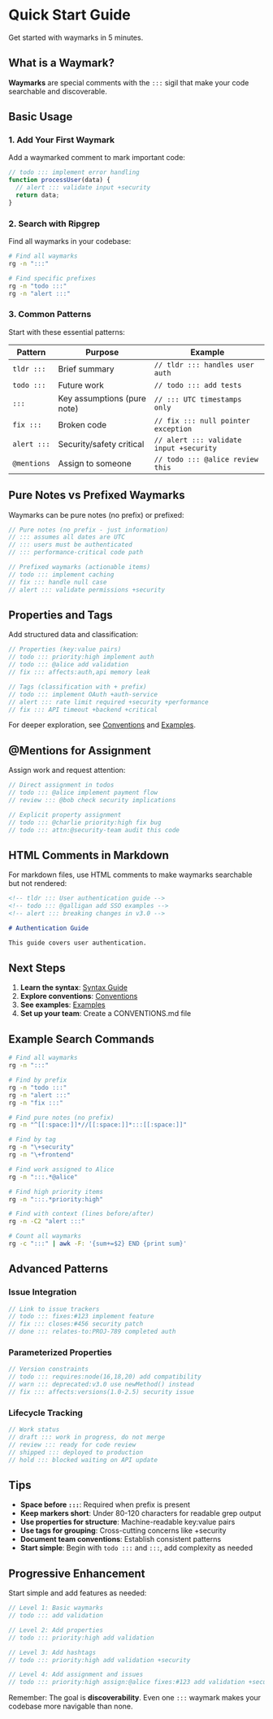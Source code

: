 <!-- tldr ::: Get started with waymarks in 5 minutes -->
# Quick Start Guide

Get started with waymarks in 5 minutes.

## What is a Waymark?

**Waymarks** are special comments with the `:::` sigil that make your code searchable and discoverable.

## Basic Usage

### 1. Add Your First Waymark

Add a waymarked comment to mark important code:

```javascript
// todo ::: implement error handling
function processUser(data) {
  // alert ::: validate input +security
  return data;
}
```

### 2. Search with Ripgrep

Find all waymarks in your codebase:

```bash
# Find all waymarks
rg -n ":::"

# Find specific prefixes
rg -n "todo :::"
rg -n "alert :::"
```

### 3. Common Patterns

Start with these essential patterns:

| Pattern | Purpose | Example |
|---------|---------|---------|
| `tldr :::` | Brief summary | `// tldr ::: handles user auth` |
| `todo :::` | Future work | `// todo ::: add tests` |
| `:::` | Key assumptions (pure note) | `// ::: UTC timestamps only` |
| `fix :::` | Broken code | `// fix ::: null pointer exception` |
| `alert :::` | Security/safety critical | `// alert ::: validate input +security` |
| `@mentions` | Assign to someone | `// todo ::: @alice review this` |

## Pure Notes vs Prefixed Waymarks

Waymarks can be pure notes (no prefix) or prefixed:

```javascript
// Pure notes (no prefix - just information)
// ::: assumes all dates are UTC
// ::: users must be authenticated
// ::: performance-critical code path

// Prefixed waymarks (actionable items)
// todo ::: implement caching
// fix ::: handle null case
// alert ::: validate permissions +security
```

## Properties and Tags

Add structured data and classification:

```javascript
// Properties (key:value pairs)
// todo ::: priority:high implement auth
// todo ::: @alice add validation
// fix ::: affects:auth,api memory leak

// Tags (classification with + prefix)
// todo ::: implement OAuth +auth-service
// alert ::: rate limit required +security +performance
// fix ::: API timeout +backend +critical
```

For deeper exploration, see [Conventions](../conventions.md) and [Examples](../examples.md).

## @Mentions for Assignment

Assign work and request attention:

```javascript
// Direct assignment in todos
// todo ::: @alice implement payment flow
// review ::: @bob check security implications

// Explicit property assignment
// todo ::: @charlie priority:high fix bug
// todo ::: attn:@security-team audit this code
```

## HTML Comments in Markdown

For markdown files, use HTML comments to make waymarks searchable but not rendered:

```markdown
<!-- tldr ::: User authentication guide -->
<!-- todo ::: @galligan add SSO examples -->
<!-- alert ::: breaking changes in v3.0 -->

# Authentication Guide

This guide covers user authentication.
```

## Next Steps

1. **Learn the syntax**: [Syntax Guide](../syntax.md)
2. **Explore conventions**: [Conventions](../conventions.md)
3. **See examples**: [Examples](../examples.md)
4. **Set up your team**: Create a CONVENTIONS.md file

## Example Search Commands

```bash
# Find all waymarks
rg -n ":::"

# Find by prefix
rg -n "todo :::"
rg -n "alert :::"
rg -n "fix :::"

# Find pure notes (no prefix)
rg -n "^[[:space:]]*//[[:space:]]*:::[[:space:]]"

# Find by tag
rg -n "\+security"
rg -n "\+frontend"

# Find work assigned to Alice
rg -n ":::.*@alice"

# Find high priority items
rg -n ":::.*priority:high"

# Find with context (lines before/after)
rg -n -C2 "alert :::"

# Count all waymarks
rg -c ":::" | awk -F: '{sum+=$2} END {print sum}'
```

## Advanced Patterns

### Issue Integration

```javascript
// Link to issue trackers
// todo ::: fixes:#123 implement feature
// fix ::: closes:#456 security patch
// done ::: relates-to:PROJ-789 completed auth
```

### Parameterized Properties

```javascript
// Version constraints
// todo ::: requires:node(16,18,20) add compatibility
// warn ::: deprecated:v3.0 use newMethod() instead
// fix ::: affects:versions(1.0-2.5) security issue
```

### Lifecycle Tracking

```javascript
// Work status
// draft ::: work in progress, do not merge
// review ::: ready for code review
// shipped ::: deployed to production
// hold ::: blocked waiting on API update
```

## Tips

- **Space before `:::`**: Required when prefix is present
- **Keep markers short**: Under 80-120 characters for readable grep output  
- **Use properties for structure**: Machine-readable key:value pairs
- **Use tags for grouping**: Cross-cutting concerns like +security
- **Document team conventions**: Establish consistent patterns
- **Start simple**: Begin with `todo :::` and `:::`, add complexity as needed

## Progressive Enhancement

Start simple and add features as needed:

```javascript
// Level 1: Basic waymarks
// todo ::: add validation

// Level 2: Add properties
// todo ::: priority:high add validation

// Level 3: Add hashtags
// todo ::: priority:high add validation +security

// Level 4: Add assignment and issues
// todo ::: priority:high assign:@alice fixes:#123 add validation +security
```

Remember: The goal is **discoverability**. Even one `:::` waymark makes your codebase more navigable than none.

<!-- note ::: Updated for new ::: syntax specification -->